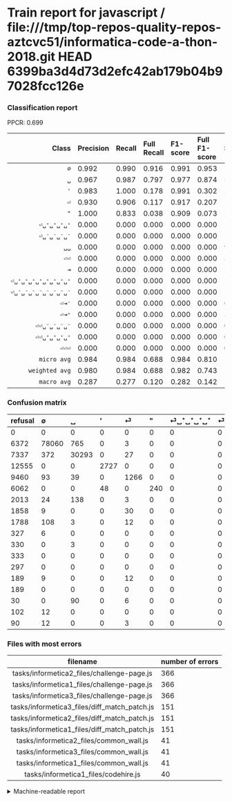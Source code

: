 # Train report for javascript / file:///tmp/top-repos-quality-repos-aztcvc51/informatica-code-a-thon-2018.git HEAD 6399ba3d4d73d2efc42ab179b04b97028fcc126e

### Classification report

PPCR: 0.699

| Class | Precision | Recall | Full Recall | F1-score | Full F1-score | Support | Full Support | PPCR |
|------:|:----------|:-------|:------------|:---------|:---------|:--------|:-------------|:-----|
| `∅` | 0.992| 0.990| 0.916| 0.991| 0.953| 78828| 85200| 0.925 |
| `␣` | 0.967| 0.987| 0.797| 0.977| 0.874| 30692| 38029| 0.807 |
| `'` | 0.983| 1.000| 0.178| 0.991| 0.302| 2727| 15282| 0.178 |
| `⏎` | 0.930| 0.906| 0.117| 0.917| 0.207| 1398| 10858| 0.129 |
| `"` | 1.000| 0.833| 0.038| 0.909| 0.073| 288| 6350| 0.045 |
| `⏎␣⁺␣⁺␣⁺␣⁺` | 0.000| 0.000| 0.000| 0.000| 0.000| 165| 2178| 0.076 |
| `⏎␣⁻␣⁻␣⁻␣⁻` | 0.000| 0.000| 0.000| 0.000| 0.000| 123| 1911| 0.064 |
| `␣␣` | 0.000| 0.000| 0.000| 0.000| 0.000| 96| 126| 0.762 |
| `⏎⏎` | 0.000| 0.000| 0.000| 0.000| 0.000| 39| 1897| 0.021 |
| `⇥` | 0.000| 0.000| 0.000| 0.000| 0.000| 21| 210| 0.100 |
| `⏎␣⁺␣⁺␣⁺␣⁺␣⁺␣⁺␣⁺␣⁺` | 0.000| 0.000| 0.000| 0.000| 0.000| 15| 105| 0.143 |
| `⏎␣⁻␣⁻␣⁻␣⁻␣⁻␣⁻␣⁻␣⁻` | 0.000| 0.000| 0.000| 0.000| 0.000| 12| 114| 0.105 |
| `⏎⇥⁻` | 0.000| 0.000| 0.000| 0.000| 0.000| 6| 333| 0.018 |
| `⏎⇥⁺` | 0.000| 0.000| 0.000| 0.000| 0.000| 3| 333| 0.009 |
| `⏎⏎␣⁻␣⁻␣⁻␣⁻` | 0.000| 0.000| 0.000| 0.000| 0.000| 0| 333| 0.000 |
| `⏎⏎␣⁺␣⁺␣⁺␣⁺` | 0.000| 0.000| 0.000| 0.000| 0.000| 0| 297| 0.000 |
| `⏎⏎⏎` | 0.000| 0.000| 0.000| 0.000| 0.000| 0| 189| 0.000 |
| `micro avg` | 0.984| 0.984| 0.688| 0.984| 0.810| 114413| 163745| 0.699 |
| `weighted avg` | 0.980| 0.984| 0.688| 0.982| 0.743| 114413| 163745| 0.699 |
| `macro avg` | 0.287| 0.277| 0.120| 0.282| 0.142| 114413| 163745| 0.699 |

### Confusion matrix

|refusal|  ∅| ␣| '| ⏎| "| ⏎␣⁺␣⁺␣⁺␣⁺| ⏎⏎| ⏎␣⁻␣⁻␣⁻␣⁻| ⏎⇥⁻| ⏎⇥⁺| ⏎⏎␣⁻␣⁻␣⁻␣⁻| ⏎⏎␣⁺␣⁺␣⁺␣⁺| ⇥| ⏎⏎⏎| ␣␣| ⏎␣⁻␣⁻␣⁻␣⁻␣⁻␣⁻␣⁻␣⁻| ⏎␣⁺␣⁺␣⁺␣⁺␣⁺␣⁺␣⁺␣⁺| 
|:---|:---|:---|:---|:---|:---|:---|:---|:---|:---|:---|:---|:---|:---|:---|:---|:---|:---|
|0 |0 |0 |0 |0 |0 |0 |0 |0 |0 |0 |0 |0 |0 |0 |0 |0 |0 |
|6372 |78060 |765 |0 |3 |0 |0 |0 |0 |0 |0 |0 |0 |0 |0 |0 |0 |0 |
|7337 |372 |30293 |0 |27 |0 |0 |0 |0 |0 |0 |0 |0 |0 |0 |0 |0 |0 |
|12555 |0 |0 |2727 |0 |0 |0 |0 |0 |0 |0 |0 |0 |0 |0 |0 |0 |0 |
|9460 |93 |39 |0 |1266 |0 |0 |0 |0 |0 |0 |0 |0 |0 |0 |0 |0 |0 |
|6062 |0 |0 |48 |0 |240 |0 |0 |0 |0 |0 |0 |0 |0 |0 |0 |0 |0 |
|2013 |24 |138 |0 |3 |0 |0 |0 |0 |0 |0 |0 |0 |0 |0 |0 |0 |0 |
|1858 |9 |0 |0 |30 |0 |0 |0 |0 |0 |0 |0 |0 |0 |0 |0 |0 |0 |
|1788 |108 |3 |0 |12 |0 |0 |0 |0 |0 |0 |0 |0 |0 |0 |0 |0 |0 |
|327 |6 |0 |0 |0 |0 |0 |0 |0 |0 |0 |0 |0 |0 |0 |0 |0 |0 |
|330 |0 |3 |0 |0 |0 |0 |0 |0 |0 |0 |0 |0 |0 |0 |0 |0 |0 |
|333 |0 |0 |0 |0 |0 |0 |0 |0 |0 |0 |0 |0 |0 |0 |0 |0 |0 |
|297 |0 |0 |0 |0 |0 |0 |0 |0 |0 |0 |0 |0 |0 |0 |0 |0 |0 |
|189 |9 |0 |0 |12 |0 |0 |0 |0 |0 |0 |0 |0 |0 |0 |0 |0 |0 |
|189 |0 |0 |0 |0 |0 |0 |0 |0 |0 |0 |0 |0 |0 |0 |0 |0 |0 |
|30 |0 |90 |0 |6 |0 |0 |0 |0 |0 |0 |0 |0 |0 |0 |0 |0 |0 |
|102 |12 |0 |0 |0 |0 |0 |0 |0 |0 |0 |0 |0 |0 |0 |0 |0 |0 |
|90 |12 |0 |0 |3 |0 |0 |0 |0 |0 |0 |0 |0 |0 |0 |0 |0 |0 |

### Files with most errors

| filename | number of errors|
|:----:|:-----|
| tasks/informetica2_files/challenge-page.js | 366 |
| tasks/informetica1_files/challenge-page.js | 366 |
| tasks/informetica3_files/challenge-page.js | 366 |
| tasks/informetica3_files/diff_match_patch.js | 151 |
| tasks/informetica2_files/diff_match_patch.js | 151 |
| tasks/informetica1_files/diff_match_patch.js | 151 |
| tasks/informetica2_files/common_wall.js | 41 |
| tasks/informetica3_files/common_wall.js | 41 |
| tasks/informetica1_files/common_wall.js | 41 |
| tasks/informetica1_files/codehire.js | 40 |

<details>
    <summary>Machine-readable report</summary>
```json
{
  "cl_report": {"\"": {"f1-score": 0.9090909090909091, "precision": 1.0, "recall": 0.8333333333333334, "support": 288}, "\u0027": {"f1-score": 0.9912758996728462, "precision": 0.9827027027027027, "recall": 1.0, "support": 2727}, "macro avg": {"f1-score": 0.2815070434944668, "precision": 0.2865231079620462, "recall": 0.2774217571257975, "support": 114413}, "micro avg": {"f1-score": 0.9840315348780296, "precision": 0.9840315348780296, "recall": 0.9840315348780296, "support": 114413}, "weighted avg": {"f1-score": 0.9819635130260008, "precision": 0.9799975087772455, "recall": 0.9840315348780296, "support": 114413}, "\u21e5": {"f1-score": 0.0, "precision": 0.0, "recall": 0.0, "support": 21}, "\u2205": {"f1-score": 0.9910304507626974, "precision": 0.9918048408614446, "recall": 0.990257268990714, "support": 78828}, "\u23ce": {"f1-score": 0.917391304347826, "precision": 0.9295154185022027, "recall": 0.9055793991416309, "support": 1398}, "\u23ce\u21e5\u207a": {"f1-score": 0.0, "precision": 0.0, "recall": 0.0, "support": 3}, "\u23ce\u21e5\u207b": {"f1-score": 0.0, "precision": 0.0, "recall": 0.0, "support": 6}, "\u23ce\u23ce": {"f1-score": 0.0, "precision": 0.0, "recall": 0.0, "support": 39}, "\u23ce\u23ce\u23ce": {"f1-score": 0.0, "precision": 0.0, "recall": 0.0, "support": 0}, "\u23ce\u23ce\u2423\u207a\u2423\u207a\u2423\u207a\u2423\u207a": {"f1-score": 0.0, "precision": 0.0, "recall": 0.0, "support": 0}, "\u23ce\u23ce\u2423\u207b\u2423\u207b\u2423\u207b\u2423\u207b": {"f1-score": 0.0, "precision": 0.0, "recall": 0.0, "support": 0}, "\u23ce\u2423\u207a\u2423\u207a\u2423\u207a\u2423\u207a": {"f1-score": 0.0, "precision": 0.0, "recall": 0.0, "support": 165}, "\u23ce\u2423\u207a\u2423\u207a\u2423\u207a\u2423\u207a\u2423\u207a\u2423\u207a\u2423\u207a\u2423\u207a": {"f1-score": 0.0, "precision": 0.0, "recall": 0.0, "support": 15}, "\u23ce\u2423\u207b\u2423\u207b\u2423\u207b\u2423\u207b": {"f1-score": 0.0, "precision": 0.0, "recall": 0.0, "support": 123}, "\u23ce\u2423\u207b\u2423\u207b\u2423\u207b\u2423\u207b\u2423\u207b\u2423\u207b\u2423\u207b\u2423\u207b": {"f1-score": 0.0, "precision": 0.0, "recall": 0.0, "support": 12}, "\u2423": {"f1-score": 0.9768311755316575, "precision": 0.9668698732884363, "recall": 0.9869998696728789, "support": 30692}, "\u2423\u2423": {"f1-score": 0.0, "precision": 0.0, "recall": 0.0, "support": 96}},
  "cl_report_full": {"\"": {"f1-score": 0.07283763277693474, "precision": 1.0, "recall": 0.03779527559055118, "support": 6350}, "\u0027": {"f1-score": 0.30204352882538626, "precision": 0.9827027027027027, "recall": 0.1784452296819788, "support": 15282}, "macro avg": {"f1-score": 0.1416521189362613, "precision": 0.2865231079620462, "recall": 0.12033000256550146, "support": 163745}, "micro avg": {"f1-score": 0.8095111411499939, "precision": 0.9840315348780296, "recall": 0.6875690860789643, "support": 163745}, "weighted avg": {"f1-score": 0.7432272547723381, "precision": 0.9327381475433182, "recall": 0.6875690860789643, "support": 163745}, "\u21e5": {"f1-score": 0.0, "precision": 0.0, "recall": 0.0, "support": 210}, "\u2205": {"f1-score": 0.952502974283884, "precision": 0.9918048408614446, "recall": 0.9161971830985915, "support": 85200}, "\u23ce": {"f1-score": 0.2072013093289689, "precision": 0.9295154185022027, "recall": 0.11659605820593111, "support": 10858}, "\u23ce\u21e5\u207a": {"f1-score": 0.0, "precision": 0.0, "recall": 0.0, "support": 333}, "\u23ce\u21e5\u207b": {"f1-score": 0.0, "precision": 0.0, "recall": 0.0, "support": 333}, "\u23ce\u23ce": {"f1-score": 0.0, "precision": 0.0, "recall": 0.0, "support": 1897}, "\u23ce\u23ce\u23ce": {"f1-score": 0.0, "precision": 0.0, "recall": 0.0, "support": 189}, "\u23ce\u23ce\u2423\u207a\u2423\u207a\u2423\u207a\u2423\u207a": {"f1-score": 0.0, "precision": 0.0, "recall": 0.0, "support": 297}, "\u23ce\u23ce\u2423\u207b\u2423\u207b\u2423\u207b\u2423\u207b": {"f1-score": 0.0, "precision": 0.0, "recall": 0.0, "support": 333}, "\u23ce\u2423\u207a\u2423\u207a\u2423\u207a\u2423\u207a": {"f1-score": 0.0, "precision": 0.0, "recall": 0.0, "support": 2178}, "\u23ce\u2423\u207a\u2423\u207a\u2423\u207a\u2423\u207a\u2423\u207a\u2423\u207a\u2423\u207a\u2423\u207a": {"f1-score": 0.0, "precision": 0.0, "recall": 0.0, "support": 105}, "\u23ce\u2423\u207b\u2423\u207b\u2423\u207b\u2423\u207b": {"f1-score": 0.0, "precision": 0.0, "recall": 0.0, "support": 1911}, "\u23ce\u2423\u207b\u2423\u207b\u2423\u207b\u2423\u207b\u2423\u207b\u2423\u207b\u2423\u207b\u2423\u207b": {"f1-score": 0.0, "precision": 0.0, "recall": 0.0, "support": 114}, "\u2423": {"f1-score": 0.8735005767012688, "precision": 0.9668698732884363, "recall": 0.7965762970364721, "support": 38029}, "\u2423\u2423": {"f1-score": 0.0, "precision": 0.0, "recall": 0.0, "support": 126}},
  "ppcr": 0.6987266786772115
}
```
</details>
